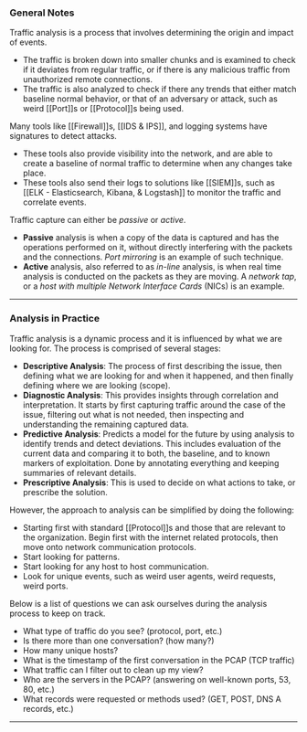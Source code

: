 ### General Notes

Traffic analysis is a process that involves determining the origin and impact of events. 
- The traffic is broken down into smaller chunks and is examined to check if it deviates from regular traffic, or if there is any malicious traffic from unauthorized remote connections.
- The traffic is also analyzed to check if there any trends that either match baseline normal behavior, or that of an adversary or attack, such as weird [[Port]]s or [[Protocol]]s being used.

Many tools like [[Firewall]]s, [[IDS & IPS]], and logging systems have signatures to detect attacks.
- These tools also provide visibility into the network, and are able to create a baseline of normal traffic to determine when any changes take place.
- These tools also send their logs to solutions like [[SIEM]]s, such as [[ELK - Elasticsearch, Kibana, & Logstash]] to monitor the traffic and correlate events.

Traffic capture can either be *passive* or *active*.
- **Passive** analysis is when a copy of the data is captured and has the operations performed on it, without directly interfering with the packets and the connections. *Port mirroring* is an example of such technique.
- **Active** analysis, also referred to as *in-line* analysis, is when real time analysis is conducted on the packets as they are moving. A *network tap*, or a *host with multiple Network Interface Cards* (NICs) is an example.

---
### Analysis in Practice

Traffic analysis is a dynamic process and it is influenced by what we are looking for. The process is comprised of several stages:
- **Descriptive Analysis**: The process of first describing the issue, then defining what we are looking for and when it happened, and then finally defining where we are looking (scope).
- **Diagnostic Analysis**: This provides insights through correlation and interpretation. It starts by first capturing traffic around the case of the issue, filtering out what is not needed, then inspecting and understanding the remaining captured data.
- **Predictive Analysis**: Predicts a model for the future by using analysis to identify trends and detect deviations. This includes evaluation of the current data and comparing it to both, the baseline, and to known markers of exploitation. Done by annotating everything and keeping summaries of relevant details. 
- **Prescriptive Analysis**: This is used to decide on what actions to take, or prescribe the solution.

However, the approach to analysis can be simplified by doing the following:
- Starting first with standard [[Protocol]]s and those that are relevant to the organization. Begin first with the internet related protocols, then move onto network communication protocols.
- Start looking for patterns.
- Start looking for any host to host communication.
- Look for unique events, such as weird user agents, weird requests, weird ports.

Below is a list of questions we can ask ourselves during the analysis process to keep on track.
- What type of traffic do you see? (protocol, port, etc.)
- Is there more than one conversation? (how many?)
- How many unique hosts?
- What is the timestamp of the first conversation in the PCAP (TCP traffic)
- What traffic can I filter out to clean up my view?
- Who are the servers in the PCAP? (answering on well-known ports, 53, 80, etc.)
- What records were requested or methods used? (GET, POST, DNS A records, etc.)

---
